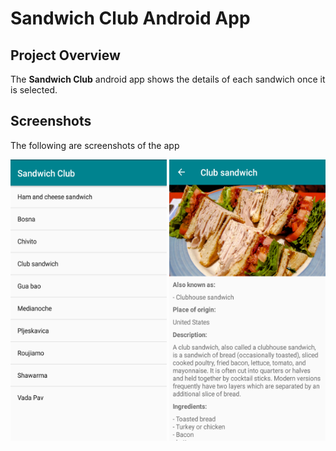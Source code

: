 # Sandwich Club Android App

## Project Overview

The **Sandwich Club** android app shows the details of each sandwich once it is selected.

## Screenshots

The following are screenshots of the app

<img src="github_res/imgs/ListActivity.png" alt="List Activity" width=250 height=450 />  <img src="github_res/imgs/DetailActivity.png" alt="Detail Activity" width=250 height=450 />
